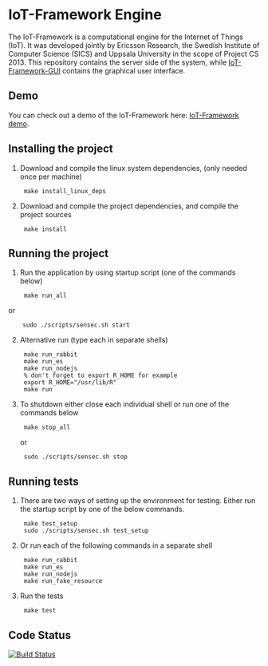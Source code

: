 # IoT-Framework Engine

The IoT-Framework is a computational engine for the Internet of Things (IoT). It was developed jointly by Ericsson Research, the Swedish Institute of Computer Science (SICS) and Uppsala University in the scope of Project CS 2013. This repository contains the server side of the system, while [IoT-Framework-GUI](https://github.com/EricssonResearch/iot-framework-gui) contains the graphical user interface.

## Demo

You can check out a demo of the IoT-Framework here: [IoT-Framework demo](https://vimeo.com/98966770).

## Installing the project

1. Download and compile the linux system dependencies, (only needed once per machine)

        make install_linux_deps

2. Download and compile the project dependencies, and compile the project sources

        make install

## Running the project

1. Run the application by using startup script (one of the commands below)

        make run_all
  
  or
  
        sudo ./scripts/sensec.sh start

2. Alternative run (type each in separate shells)

        make run_rabbit
        make run_es
        make run_nodejs
        % don't forget to export R_HOME for example
        export R_HOME="/usr/lib/R"
        make run

4. To shutdown either close each individual shell or run one of the commands below

        make stop_all

   or
   
        sudo ./scripts/sensec.sh stop

## Running tests

1. There are two ways of setting up the environment for testing. Either run the startup script by one of the below commands.

        make test_setup
        sudo ./scripts/sensec.sh test_setup

2. Or run each of the following commands in a separate shell

        make run_rabbit
        make run_es
        make run_nodejs
        make run_fake_resource

3. Run the tests

        make test

## Code Status

[![Build Status](https://travis-ci.org/EricssonResearch/iot-framework-engine.svg)](https://travis-ci.org/EricssonResearch/iot-framework-engine)
